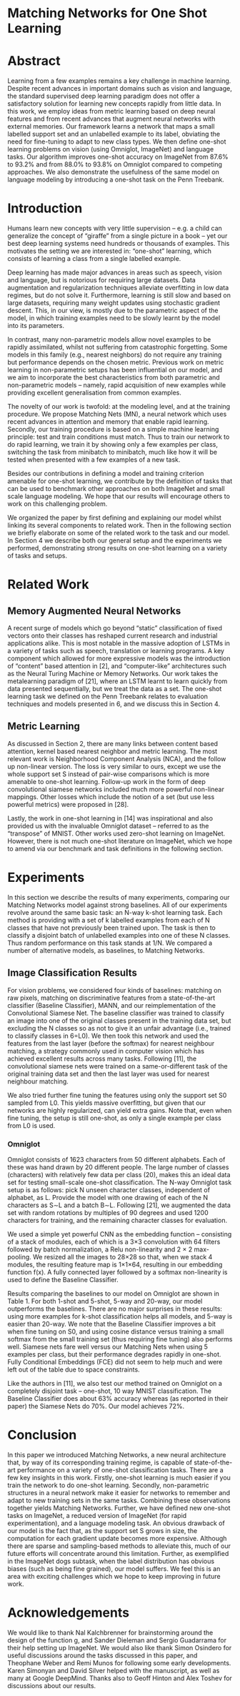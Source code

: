 # Matching Networks for One Shot Learning

# Abstract
Learning from a few examples remains a key challenge in machine learning. Despite recent advances in important domains such as vision and language, the standard supervised deep learning paradigm does not offer a satisfactory solution for learning new concepts rapidly from little data. In this work, we employ ideas from metric learning based on deep neural features and from recent advances that augment neural networks with external memories. Our framework learns a network that maps a small labelled support set and an unlabelled example to its label, obviating the need for fine-tuning to adapt to new class types. We then define one-shot learning problems on vision (using Omniglot, ImageNet) and language tasks. Our algorithm improves one-shot accuracy on ImageNet from 87.6% to 93.2% and from 88.0% to 93.8% on Omniglot compared to competing approaches. We also demonstrate the usefulness of the same model on language modeling by introducing a one-shot task on the Penn Treebank.

# Introduction
Humans learn new concepts with very little supervision – e.g. a child can generalize the concept of “giraffe” from a single picture in a book – yet our best deep learning systems need hundreds or thousands of examples. This motivates the setting we are interested in: “one-shot” learning, which consists of learning a class from a single labelled example.

Deep learning has made major advances in areas such as speech, vision and language, but is notorious for requiring large datasets. Data augmentation and regularization techniques alleviate overfitting in low data regimes, but do not solve it. Furthermore, learning is still slow and based on large datasets, requiring many weight updates using stochastic gradient descent. This, in our view, is mostly due to the parametric aspect of the model, in which training examples need to be slowly learnt by the model into its parameters.

In contrast, many non-parametric models allow novel examples to be rapidly assimilated, whilst not suffering from catastrophic forgetting. Some models in this family (e.g., nearest neighbors) do not require any training but performance depends on the chosen metric. Previous work on metric learning in non-parametric setups has been influential on our model, and we aim to incorporate the best characteristics from both parametric and non-parametric models – namely, rapid acquisition of new examples while providing excellent generalisation from common examples.

The novelty of our work is twofold: at the modeling level, and at the training procedure. We propose Matching Nets (MN), a neural network which uses recent advances in attention and memory that enable rapid learning. Secondly, our training procedure is based on a simple machine learning principle: test and train conditions must match. Thus to train our network to do rapid learning, we train it by showing only a few examples per class, switching the task from minibatch to minibatch, much like how it will be tested when presented with a few examples of a new task.

Besides our contributions in defining a model and training criterion amenable for one-shot learning, we contribute by the definition of tasks that can be used to benchmark other approaches on both ImageNet and small scale language modeling. We hope that our results will encourage others to work on this challenging problem.

We organized the paper by first defining and explaining our model whilst linking its several components to related work. Then in the following section we briefly elaborate on some of the related work to the task and our model. In Section 4 we describe both our general setup and the experiments we performed, demonstrating strong results on one-shot learning on a variety of tasks and setups.


# Related Work
## Memory Augmented Neural Networks
A recent surge of models which go beyond “static” classification of fixed vectors onto their classes has reshaped current research and industrial applications alike. This is most notable in the massive adoption of LSTMs in a variety of tasks such as speech, translation or learning programs. A key component which allowed for more expressive models was the introduction of “content” based attention in [2], and “computer-like” architectures such as the Neural Turing Machine or Memory Networks. Our work takes the metalearning paradigm of [21], where an LSTM learnt to learn quickly from data presented sequentially, but we treat the data as a set. The one-shot learning task we defined on the Penn Treebank relates to evaluation techniques and models presented in 6, and we discuss this in Section 4.

## Metric Learning
As discussed in Section 2, there are many links between content based attention, kernel based nearest neighbor and metric learning. The most relevant work is Neighborhood Component Analysis (NCA), and the follow up non-linear version. The loss is very similar to ours, except we use the whole support set S instead of pair-wise comparisons which is more amenable to one-shot learning. Follow-up work in the form of deep convolutional siamese networks included much more powerful non-linear mappings. Other losses which include the notion of a set (but use less powerful metrics) were proposed in [28].

Lastly, the work in one-shot learning in [14] was inspirational and also provided us with the invaluable Omniglot dataset – referred to as the “transpose” of MNIST. Other works used zero-shot learning on ImageNet. However, there is not much one-shot literature on ImageNet, which we hope to amend via our benchmark and task definitions in the following section.

# Experiments
In this section we describe the results of many experiments, comparing our Matching Networks model against strong baselines. All of our experiments revolve around the same basic task: an N-way k-shot learning task. Each method is providing with a set of k labelled examples from each of N classes that have not previously been trained upon. The task is then to classify a disjoint batch of unlabelled examples into one of these N classes. Thus random performance on this task stands at 1/N. We compared a number of alternative models, as baselines, to Matching Networks.

## Image Classification Results
For vision problems, we considered four kinds of baselines: matching on raw pixels, matching on discriminative features from a state-of-the-art classifier (Baseline Classifier), MANN, and our reimplementation of the Convolutional Siamese Net. The baseline classifier was trained to classify an image into one of the original classes present in the training data set, but excluding the N classes so as not to give it an unfair advantage (i.e., trained to classify classes in 6=L0). We then took this network and used the features from the last layer (before the softmax) for nearest neighbour matching, a strategy commonly used in computer vision which has achieved excellent results across many tasks. Following [11], the convolutional siamese nets were trained on a same-or-different task of the original training data set and then the last layer was used for nearest neighbour matching.

We also tried further fine tuning the features using only the support set S0 sampled from L0. This yields massive overfitting, but given that our networks are highly regularized, can yield extra gains. Note that, even when fine tuning, the setup is still one-shot, as only a single example per class from L0 is used.

### Omniglot
Omniglot consists of 1623 characters from 50 different alphabets. Each of these was hand drawn by 20 different people. The large number of classes (characters) with relatively few data per class (20), makes this an ideal data set for testing small-scale one-shot classification. The N-way Omniglot task setup is as follows: pick N unseen character classes, independent of alphabet, as L. Provide the model with one drawing of each of the N characters as S∼L and a batch B∼L. Following [21], we augmented the data set with random rotations by multiples of 90 degrees and used 1200 characters for training, and the remaining character classes for evaluation.

We used a simple yet powerful CNN as the embedding function – consisting of a stack of modules, each of which is a 3×3 convolution with 64 filters followed by batch normalization, a Relu non-linearity and 2 × 2 max-pooling. We resized all the images to 28×28 so that, when we stack 4 modules, the resulting feature map is 1×1×64, resulting in our embedding function f(x). A fully connected layer followed by a softmax non-linearity is used to define the Baseline Classifier.

Results comparing the baselines to our model on Omniglot are shown in Table 1. For both 1-shot and 5-shot, 5-way and 20-way, our model outperforms the baselines. There are no major surprises in these results: using more examples for k-shot classification helps all models, and 5-way is easier than 20-way. We note that the Baseline Classifier improves a bit when fine tuning on S0, and using cosine distance versus training a small softmax from the small training set (thus requiring fine tuning) also performs well. Siamese nets fare well versus our Matching Nets when using 5 examples per class, but their performance degrades rapidly in one-shot. Fully Conditional Embeddings (FCE) did not seem to help much and were left out of the table due to space constraints.

Like the authors in [11], we also test our method trained on Omniglot on a completely disjoint task – one-shot, 10 way MNIST classification. The Baseline Classifier does about 63% accuracy whereas (as reported in their paper) the Siamese Nets do 70%. Our model achieves 72%.

# Conclusion
In this paper we introduced Matching Networks, a new neural architecture that, by way of its corresponding training regime, is capable of state-of-the-art performance on a variety of one-shot classification tasks. There are a few key insights in this work. Firstly, one-shot learning is much easier if you train the network to do one-shot learning. Secondly, non-parametric structures in a neural network make it easier for networks to remember and adapt to new training sets in the same tasks. Combining these observations together yields Matching Networks. Further, we have defined new one-shot tasks on ImageNet, a reduced version of ImageNet (for rapid experimentation), and a language modeling task. An obvious drawback of our model is the fact that, as the support set S grows in size, the computation for each gradient update becomes more expensive. Although there are sparse and sampling-based methods to alleviate this, much of our future efforts will concentrate around this limitation. Further, as exemplified in the ImageNet dogs subtask, when the label distribution has obvious biases (such as being fine grained), our model suffers. We feel this is an area with exciting challenges which we hope to keep improving in future work.

# Acknowledgements
We would like to thank Nal Kalchbrenner for brainstorming around the design of the function g, and Sander Dieleman and Sergio Guadarrama for their help setting up ImageNet. We would also like thank Simon Osindero for useful discussions around the tasks discussed in this paper, and Theophane Weber and Remi Munos for following some early developments. Karen Simonyan and David Silver helped with the manuscript, as well as many at Google DeepMind. Thanks also to Geoff Hinton and Alex Toshev for discussions about our results.

